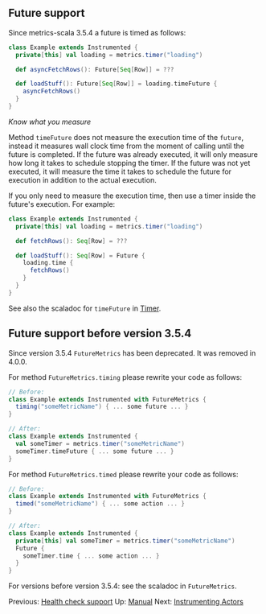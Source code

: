 ## Future support

Since metrics-scala 3.5.4 a future is timed as follows:

```scala
class Example extends Instrumented {
  private[this] val loading = metrics.timer("loading")

  def asyncFetchRows(): Future[Seq[Row]] = ???

  def loadStuff(): Future[Seq[Row]] = loading.timeFuture {
    asyncFetchRows()
  }
}
```

*Know what you measure*

Method `timeFuture` does not measure the execution time of the `future`, instead it measures wall clock time from
the moment of calling until the future is completed. If the future was already executed, it will only measure how long
it takes to schedule stopping the timer. If the future was not yet executed, it will measure the time it takes to
schedule the future for execution in addition to the actual execution.

If you only need to measure the execution time, then use a timer inside the future's execution. For example:

```scala
class Example extends Instrumented {
  private[this] val loading = metrics.timer("loading")

  def fetchRows(): Seq[Row] = ???

  def loadStuff(): Seq[Row] = Future {
    loading.time {
      fetchRows()
    }
  }
}
```

See also the scaladoc for `timeFuture` in [Timer](/src/main/scala/nl.grons.metrics4/scala/Timer.scala).

## Future support before version 3.5.4

Since version 3.5.4 `FutureMetrics` has been deprecated. It was removed in 4.0.0.

For method `FutureMetrics.timing` please rewrite your code as follows:

```scala
// Before:
class Example extends Instrumented with FutureMetrics {
  timing("someMetricName") { ... some future ... }
}

// After:
class Example extends Instrumented {
  val someTimer = metrics.timer("someMetricName")
  someTimer.timeFuture { ... some future ... }
}
```

For method `FutureMetrics.timed` please rewrite your code as follows:

```scala
// Before:
class Example extends Instrumented with FutureMetrics {
  timed("someMetricName") { ... some action ... }
}

// After:
class Example extends Instrumented {
  private[this] val someTimer = metrics.timer("someMetricName")
  Future {
    someTimer.time { ... some action ... }
  }
}
```

For versions before version 3.5.4: see the scaladoc in `FutureMetrics`.

Previous: [Health check support](HealthCheckManual.md) Up: [Manual](Manual.md) Next: [Instrumenting Actors](Actors.md)
